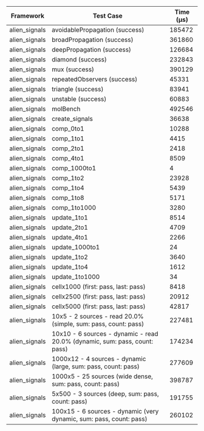 | Framework | Test Case | Time (μs) |
| --- | --- | --- |
| alien_signals | avoidablePropagation (success) | 185472 |
| alien_signals | broadPropagation (success) | 361860 |
| alien_signals | deepPropagation (success) | 126684 |
| alien_signals | diamond (success) | 232843 |
| alien_signals | mux (success) | 390129 |
| alien_signals | repeatedObservers (success) | 45331 |
| alien_signals | triangle (success) | 83941 |
| alien_signals | unstable (success) | 60883 |
| alien_signals | molBench | 492546 |
| alien_signals | create_signals | 36638 |
| alien_signals | comp_0to1 | 10288 |
| alien_signals | comp_1to1 | 4415 |
| alien_signals | comp_2to1 | 2418 |
| alien_signals | comp_4to1 | 8509 |
| alien_signals | comp_1000to1 | 4 |
| alien_signals | comp_1to2 | 23928 |
| alien_signals | comp_1to4 | 5439 |
| alien_signals | comp_1to8 | 5171 |
| alien_signals | comp_1to1000 | 3280 |
| alien_signals | update_1to1 | 8514 |
| alien_signals | update_2to1 | 4709 |
| alien_signals | update_4to1 | 2266 |
| alien_signals | update_1000to1 | 24 |
| alien_signals | update_1to2 | 3640 |
| alien_signals | update_1to4 | 1612 |
| alien_signals | update_1to1000 | 34 |
| alien_signals | cellx1000 (first: pass, last: pass) | 8418 |
| alien_signals | cellx2500 (first: pass, last: pass) | 20912 |
| alien_signals | cellx5000 (first: pass, last: pass) | 42817 |
| alien_signals | 10x5 - 2 sources - read 20.0% (simple, sum: pass, count: pass) | 227481 |
| alien_signals | 10x10 - 6 sources - dynamic - read 20.0% (dynamic, sum: pass, count: pass) | 174234 |
| alien_signals | 1000x12 - 4 sources - dynamic (large, sum: pass, count: pass) | 277609 |
| alien_signals | 1000x5 - 25 sources (wide dense, sum: pass, count: pass) | 398787 |
| alien_signals | 5x500 - 3 sources (deep, sum: pass, count: pass) | 191755 |
| alien_signals | 100x15 - 6 sources - dynamic (very dynamic, sum: pass, count: pass) | 260102 |
